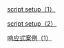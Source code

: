 [script setup（1）](./README_docs/1.md)

[script setup（2）](./README_docs/2.md)

[响应式案例（1）](./README_docs/3.md)